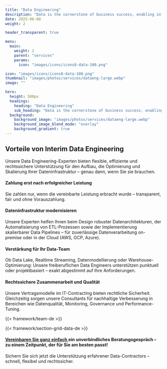 ```yaml
---
title: "Data Engineering"
description: "Data is the cornerstone of business success, enabling informed decisions, innovation, and adaptability."
date: 2025-06-08
weight: 2

header_transparent: true

menu:
  main:
    weight: 2
    parent: "services"
    params:
      icon: "images/icons/icons8-data-100.png"

icon: "images/icons/icons8-data-100.png"
thumbnail: "images/photos/services/dataeng-large.webp"
image: ""

hero:
  height: 500px
  headings:
    heading: "Data Engineering"
    sub_heading: "Data is the cornerstone of business success, enabling informed decisions, innovation, and adaptability."
  background:
    background_image: "images/photos/services/dataeng-large.webp"
    background_image_blend_mode: "overlay"
    background_gradient: true
---
```


## Vorteile von Interim Data Engineering
Unsere Data Engineering-Experten bieten flexible, effiziente und rechtssichere Unterstützung für den Aufbau, die Optimierung und Skalierung Ihrer Dateninfrastruktur – genau dann, wenn Sie sie brauchen.

#### <i class="fas fa-check mr-1 primary-color"></i> Zahlung erst nach erfolgreicher Leistung
Sie zahlen nur, wenn die vereinbarte Leistung erbracht wurde – transparent, fair und ohne Vorauszahlung.
#### <i class="fas fa-check mr-1 primary-color"></i> Dateninfrastruktur modernisieren
Unsere Experten helfen Ihnen beim Design robuster Datenarchitekturen, der Automatisierung von ETL-Prozessen sowie der Implementierung skalierbarer Data Pipelines – für zuverlässige Datenverarbeitung on-premise oder in der Cloud (AWS, GCP, Azure).
#### <i class="fas fa-check mr-1 primary-color"></i> Verstärkung für Ihr Data-Team
Ob Data Lake, Realtime Streaming, Datenmodellierung oder Warehouse-Optimierung: Unsere freiberuflichen Data Engineers unterstützen punktuell oder projektbasiert – exakt abgestimmt auf Ihre Anforderungen.
#### <i class="fas fa-check mr-1 primary-color"></i> Rechtssichere Zusammenarbeit und Qualität
Unsere Vertragsmodelle im IT-Contracting bieten rechtliche Sicherheit. Gleichzeitig sorgen unsere Consultants für nachhaltige Verbesserung in Bereichen wie Datenqualität, Monitoring, Governance und Performance-Tuning.

{{< framework/team-de >}}

{{< framework/section-grid-data-de >}}

#### <a href="https://calendly.com/customer-ci-cloud/cirro-cloud-consulting">Vereinbaren Sie ganz einfach </a> ein unverbindliches Beratungsgespräch – zu einem Zeitpunkt, der für Sie am besten passt!
Sichern Sie sich jetzt die Unterstützung erfahrener Data-Contractors – schnell, flexibel und rechtssicher.